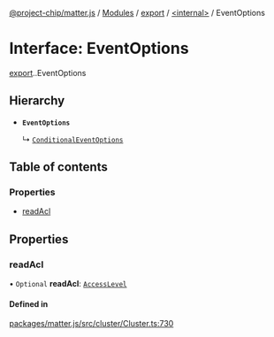 [@project-chip/matter.js](../README.md) / [Modules](../modules.md) / [export](../modules/export.md) / [<internal\>](../modules/export._internal_.md) / EventOptions

# Interface: EventOptions

[export](../modules/export.md).[<internal>](../modules/export._internal_.md).EventOptions

## Hierarchy

- **`EventOptions`**

  ↳ [`ConditionalEventOptions`](export._internal_.ConditionalEventOptions.md)

## Table of contents

### Properties

- [readAcl](export._internal_.EventOptions.md#readacl)

## Properties

### readAcl

• `Optional` **readAcl**: [`AccessLevel`](../enums/cluster_export.AccessLevel.md)

#### Defined in

[packages/matter.js/src/cluster/Cluster.ts:730](https://github.com/project-chip/matter.js/blob/b7330d72/packages/matter.js/src/cluster/Cluster.ts#L730)
